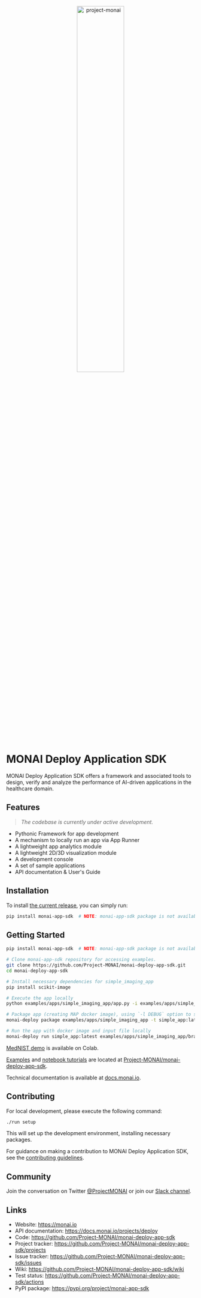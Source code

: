 <p align="center">
<img src="https://raw.githubusercontent.com/Project-MONAI/MONAI/dev/docs/images/MONAI-logo-color.png" width="50%" alt='project-monai'>
</p>

# MONAI Deploy Application SDK

MONAI Deploy Application SDK offers a framework and associated tools to design, verify and analyze the performance of AI-driven applications in the healthcare domain.

## Features

> _The codebase is currently under active development._

- Pythonic Framework for app development
- A mechanism to locally run an app via App Runner
- A lightweight app analytics module
- A lightweight 2D/3D visualization module
- A development console
- A set of sample applications
- API documentation & User's Guide

## Installation

To install [the current release](https://pypi.org/project/monai-app-sdk/), you can simply run:

```bash
pip install monai-app-sdk  # NOTE: monai-app-sdk package is not available in PyPI for now.
```

## Getting Started

```bash
pip install monai-app-sdk  # NOTE: monai-app-sdk package is not available in PyPI for now.

# Clone monai-app-sdk repository for accessing examples.
git clone https://github.com/Project-MONAI/monai-deploy-app-sdk.git
cd monai-deploy-app-sdk

# Install necessary dependencies for simple_imaging_app
pip install scikit-image

# Execute the app locally
python examples/apps/simple_imaging_app/app.py -i examples/apps/simple_imaging_app/brain_mr_input.jpg -o output

# Package app (creating MAP docker image), using `-l DEBUG` option to see progress.
monai-deploy package examples/apps/simple_imaging_app -t simple_app:latest -l DEBUG

# Run the app with docker image and input file locally
monai-deploy run simple_app:latest examples/apps/simple_imaging_app/brain_mr_input.jpg output
```

[MedNIST demo](TBD) is available on Colab.

[Examples](https://github.com/Project-MONAI/monai-deploy-app-sdk/tree/main/examples) and [notebook tutorials](https://github.com/Project-MONAI/monai-deploy-app-sdk/tree/main/notebooks) are located at [Project-MONAI/monai-deploy-app-sdk](https://github.com/Project-MONAI/monai-deploy-app-sdk).

Technical documentation is available at [docs.monai.io](https://docs.monai.io).

## Contributing

For local development, please execute the following command:

```bash
./run setup
```

This will set up the development environment, installing necessary packages.

For guidance on making a contribution to MONAI Deploy Application SDK, see the [contributing guidelines](CONTRIBUTING.md).

## Community

Join the conversation on Twitter [@ProjectMONAI](https://twitter.com/ProjectMONAI) or join our [Slack channel](https://forms.gle/QTxJq3hFictp31UM9).

## Links

- Website: <https://monai.io>
- API documentation: <https://docs.monai.io/projects/deploy>
- Code: <https://github.com/Project-MONAI/monai-deploy-app-sdk>
- Project tracker: <https://github.com/Project-MONAI/monai-deploy-app-sdk/projects>
- Issue tracker: <https://github.com/Project-MONAI/monai-deploy-app-sdk/issues>
- Wiki: <https://github.com/Project-MONAI/monai-deploy-app-sdk/wiki>
- Test status: <https://github.com/Project-MONAI/monai-deploy-app-sdk/actions>
- PyPI package: <https://pypi.org/project/monai-app-sdk>
<!-- - Docker Hub: <https://hub.docker.com/r/projectmonai/monai-app-sdk> -->
